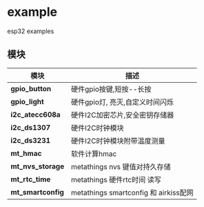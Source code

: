 # example

esp32 examples

## 模块

| 模块              | 描述                                                                     |
|-------------------|-------------------------------------------------------------------------|
| **gpio_button**   | 硬件gpio按键,短按--长按                                                  |
| **gpio_light**    | 硬件gpio灯, 亮灭,自定义时间闪烁                                           |
| **i2c_atecc608a** | 硬件I2C加密芯片,安全密钥存储器                                            |
| **i2c_ds1307**    | 硬件I2C时钟模块                                                          |
| **i2c_ds3231**    | 硬件I2C时钟模块附带温度测量                                               |
| **mt_hmac**       | 软件计算hmac                                                            |
| **mt_nvs_storage**| metathings nvs 键值对持久存储                                            |
| **mt_rtc_time**   | metathings 硬件rtc时间 读写                                              |
| **mt_smartconfig**| metathings smartconfig 和 airkiss配网                                   |